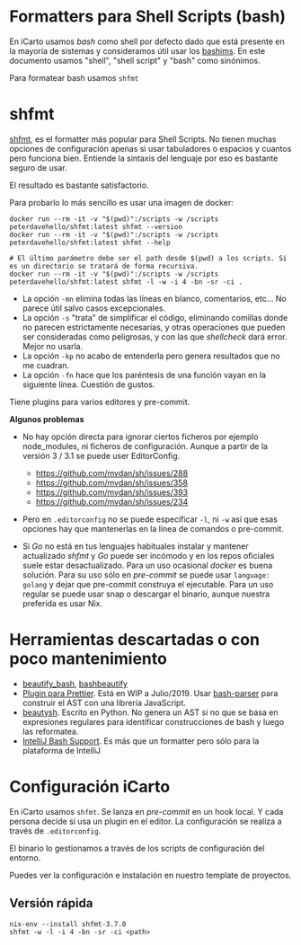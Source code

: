 # Formatters para Shell Scripts (bash)

En iCarto usamos _bash_ como shell por defecto dado que está presente en la mayoría de sistemas y consideramos útil usar los [bashims](https://mywiki.wooledge.org/Bashism). En este documento usamos "shell", "shell script" y "bash" como sinónimos.

Para formatear bash usamos `shfmt`

# shfmt

[shfmt](https://github.com/mvdan/sh), es el formatter más popular para Shell Scripts. No tienen muchas opciones de configuración apenas si usar tabuladores o espacios y cuantos pero funciona bien. Entiende la sintaxis del lenguaje por eso es bastante seguro de usar.

El resultado es bastante satisfactorio.

Para probarlo lo más sencillo es usar una imagen de docker:

```
docker run --rm -it -v "$(pwd)":/scripts -w /scripts peterdavehello/shfmt:latest shfmt --version
docker run --rm -it -v "$(pwd)":/scripts -w /scripts peterdavehello/shfmt:latest shfmt --help

# El último parámetro debe ser el path desde $(pwd) a los scripts. Si es un directorio se tratará de forma recursiva.
docker run --rm -it -v "$(pwd)":/scripts -w /scripts peterdavehello/shfmt:latest shfmt -l -w -i 4 -bn -sr -ci .
```

-   La opción `-mn` elimina todas las líneas en blanco, comentarios, etc... No parece útil salvo casos excepcionales.
-   La opción `-s` "trata" de simplificar el código, eliminando comillas donde no parecen estrictamente necesarias, y otras operaciones que pueden ser consideradas como peligrosas, y con las que _shellcheck_ dará error. Mejor no usarla.
-   La opción `-kp` no acabo de entenderla pero genera resultados que no me cuadran.
-   La opción `-fn` hace que los paréntesis de una función vayan en la siguiente línea. Cuestión de gustos.

Tiene plugins para varios editores y pre-commit.

**Algunos problemas**

-   No hay opción directa para ignorar ciertos ficheros por ejemplo node_modules, ni ficheros de configuración. Aunque a partir de la versión 3 / 3.1 se puede user EditorConfig.

    -   https://github.com/mvdan/sh/issues/288
    -   https://github.com/mvdan/sh/issues/358
    -   https://github.com/mvdan/sh/issues/393
    -   https://github.com/mvdan/sh/issues/234

-   Pero en `.editorconfig` no se puede especificar `-l`, ni `-w` así que esas opciones hay que mantenerlas en la línea de comandos o pre-commit.

-   Si _Go_ no está en tus lenguajes habituales instalar y mantener actualizado _shfmt_ y _Go_ puede ser incómodo y en los repos oficiales suele estar desactualizado. Para un uso ocasional _docker_ es buena solución. Para su uso sólo en _pre-commit_ se puede usar `language: golang` y dejar que pre-commit construya el ejecutable. Para un uso regular se puede usar snap o descargar el binario, aunque nuestra preferida es usar Nix.

# Herramientas descartadas o con poco mantenimiento

-   [beautify_bash](https://github.com/ewiger/beautify_bash), [bashbeautify](https://github.com/bergwerf/bashbeautify)
-   [Plugin para Prettier](https://github.com/azz/prettier-plugin-bash). Está en WIP a Julio/2019. Usar [bash-parser](https://github.com/vorpaljs/bash-parser) para construir el AST con una librería JavaScript.
-   [beautysh](https://github.com/lovesegfault/beautysh). Escrito en Python. No genera un AST si no que se basa en expresiones regulares para identificar construcciones de bash y luego las reformatea.
-   [IntelliJ Bash Support](https://github.com/BashSupport/BashSupport). Es más que un formatter pero sólo para la plataforma de IntelliJ

# Configuración iCarto

En iCarto usamos `shfmt`. Se lanza en _pre-commit_ en un hook local. Y cada persona decide si usa un plugin en el editor. La configuración se realiza a través de `.editorconfig`.

El binario lo gestionamos a través de los scripts de configuración del entorno.

Puedes ver la configuración e instalación en nuestro template de proyectos.

## Versión rápida

```
nix-env --install shfmt-3.7.0
shfmt -w -l -i 4 -bn -sr -ci <path>
```
